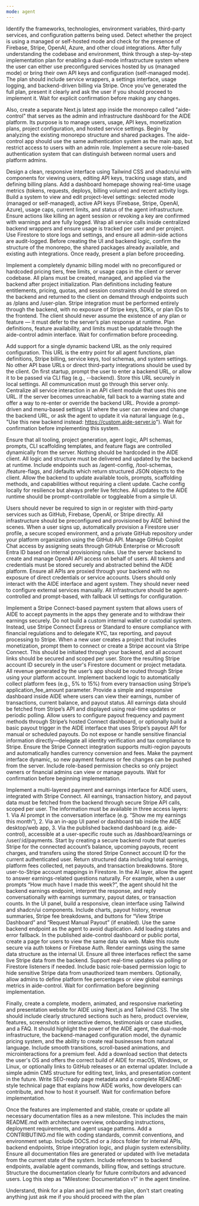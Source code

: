 ```yaml
---
mode: agent
---
```


Identify the frameworks, technologies, environment variables, third-party services, and configuration patterns being used. Detect whether the project is using a managed or self-hosted mode and check for the presence of Firebase, Stripe, OpenAI, Azure, and other cloud integrations. After fully understanding the codebase and environment, think through a step-by-step implementation plan for enabling a dual-mode infrastructure system where the user can either use preconfigured services hosted by us (managed mode) or bring their own API keys and configuration (self-managed mode). The plan should include service wrappers, a settings interface, usage logging, and backend-driven billing via Stripe. Once you’ve generated the full plan, present it clearly and ask the user if you should proceed to implement it. Wait for explicit confirmation before making any changes.

Also, create a separate Next.js latest app inside the monorepo called "aide-control" that serves as the admin and infrastructure dashboard for the AIDE platform. Its purpose is to manage users, usage, API keys, monetization plans, project configuration, and hosted service settings. Begin by analyzing the existing monorepo structure and shared packages. The aide-control app should use the same authentication system as the main app, but restrict access to users with an admin role. Implement a secure role-based authentication system that can distinguish between normal users and platform admins.

Design a clean, responsive interface using Tailwind CSS and shadcn/ui with components for viewing users, editing API keys, tracking usage stats, and defining billing plans. Add a dashboard homepage showing real-time usage metrics (tokens, requests, deploys, billing volume) and recent activity logs. Build a system to view and edit project-level settings: selected mode (managed or self-managed), active API keys (Firebase, Stripe, OpenAI, Azure), usage caps, current limits, and status of the agent infrastructure. Ensure actions like killing an agent session or revoking a key are confirmed with warnings and are fully logged. Wrap all service calls inside centralized backend wrappers and ensure usage is tracked per user and per project. Use Firestore to store logs and settings, and ensure all admin-side actions are audit-logged. Before creating the UI and backend logic, confirm the structure of the monorepo, the shared packages already available, and existing auth integrations. Once ready, present a plan before proceeding.

Implement a completely dynamic billing model with no preconfigured or hardcoded pricing tiers, free limits, or usage caps in the client or server codebase. All plans must be created, managed, and applied via the backend after project initialization. Plan definitions including feature entitlements, pricing, quotas, and session constraints should be stored on the backend and returned to the client on demand through endpoints such as /plans and /user-plan. Stripe integration must be performed entirely through the backend, with no exposure of Stripe keys, SDKs, or plan IDs to the frontend. The client should never assume the existence of any plan or feature — it must defer to the server’s plan response at runtime. Plan definitions, feature availability, and limits must be updatable through the aide-control admin interface. Wait for confirmation before proceeding.

Add support for a single dynamic backend URL as the only required configuration. This URL is the entry point for all agent functions, plan definitions, Stripe billing, service keys, tool schemas, and system settings. No other API base URLs or direct third-party integrations should be used by the client. On first startup, prompt the user to enter a backend URL, or allow it to be passed via CLI flag (e.g., --backend). Store this URL securely in local settings. All communication must go through this server only. Centralize all service interaction in an API client module that uses this one URL. If the server becomes unreachable, fall back to a warning state and offer a way to re-enter or override the backend URL. Provide a prompt-driven and menu-based settings UI where the user can review and change the backend URL, or ask the agent to update it via natural language (e.g., "Use this new backend instead: https://custom.aide-server.io"). Wait for confirmation before implementing this system.

Ensure that all tooling, project generation, agent logic, API schemas, prompts, CLI scaffolding templates, and feature flags are controlled dynamically from the server. Nothing should be hardcoded in the AIDE client. All logic and structure must be delivered and updated by the backend at runtime. Include endpoints such as /agent-config, /tool-schemas, /feature-flags, and /defaults which return structured JSON objects to the client. Allow the backend to update available tools, prompts, scaffolding methods, and capabilities without requiring a client update. Cache config locally for resilience but always prefer live fetches. All updates to the AIDE runtime should be prompt-controllable or toggleable from a simple UI.

Users should never be required to sign in or register with third-party services such as GitHub, Firebase, OpenAI, or Stripe directly. All infrastructure should be preconfigured and provisioned by AIDE behind the scenes. When a user signs up, automatically provision a Firestore user profile, a secure scoped environment, and a private GitHub repository under your platform organization using the GitHub API. Manage GitHub Copilot Chat access by assigning seats through GitHub Enterprise or Microsoft Entra ID based on internal provisioning rules. Use the server backend to create and manage OpenAI API access on behalf of users. All tokens and credentials must be stored securely and abstracted behind the AIDE platform. Ensure all APIs are proxied through your backend with no exposure of direct credentials or service accounts. Users should only interact with the AIDE interface and agent system. They should never need to configure external services manually. All infrastructure should be agent-controlled and prompt-based, with fallback UI settings for configuration.

Implement a Stripe Connect-based payment system that allows users of AIDE to accept payments in the apps they generate and to withdraw their earnings securely. Do not build a custom internal wallet or custodial system. Instead, use Stripe Connect Express or Standard to ensure compliance with financial regulations and to delegate KYC, tax reporting, and payout processing to Stripe. When a new user creates a project that includes monetization, prompt them to connect or create a Stripe account via Stripe Connect. This should be initiated through your backend, and all account links should be secured and scoped per user. Store the resulting Stripe account ID securely in the user's Firestore document or project metadata. All revenue generated by the user’s app should be routed through Stripe using your platform account. Implement backend logic to automatically collect platform fees (e.g., 5% to 15%) from every transaction using Stripe’s application_fee_amount parameter. Provide a simple and responsive dashboard inside AIDE where users can view their earnings, number of transactions, current balance, and payout status. All earnings data should be fetched from Stripe’s API and displayed using real-time updates or periodic polling. Allow users to configure payout frequency and payment methods through Stripe’s hosted Connect dashboard, or optionally build a basic payout trigger in the AIDE interface that uses Stripe’s payout API for manual or scheduled payouts. Do not expose or handle sensitive financial information directly—delegate all identity verification and tax compliance to Stripe. Ensure the Stripe Connect integration supports multi-region payouts and automatically handles currency conversion and fees. Make the payment interface dynamic, so new payment features or fee changes can be pushed from the server. Include role-based permission checks so only project owners or financial admins can view or manage payouts. Wait for confirmation before beginning implementation.

Implement a multi-layered payment and earnings interface for AIDE users, integrated with Stripe Connect. All earnings, transaction history, and payout data must be fetched from the backend through secure Stripe API calls, scoped per user. The information must be available in three access layers: 1. Via AI prompt in the conversation interface (e.g. “Show me my earnings this month”), 2. Via an in-app UI panel or dashboard tab inside the AIDE desktop/web app, 3. Via the published backend dashboard (e.g. aide-control), accessible at a user-specific route such as /dashboard/earnings or /user/:id/payments. Start by creating a secure backend route that queries Stripe for the connected account’s balance, upcoming payouts, recent charges, and transfers using the stored Stripe Connect account ID for the current authenticated user. Return structured data including total earnings, platform fees collected, net payouts, and transaction breakdowns. Store user-to-Stripe account mappings in Firestore. In the AI layer, allow the agent to answer earnings-related questions naturally. For example, when a user prompts “How much have I made this week?”, the agent should hit the backend earnings endpoint, interpret the response, and reply conversationally with earnings summary, payout dates, or transaction counts. In the UI panel, build a responsive, clean interface using Tailwind and shadcn/ui components. Include charts, payout history, revenue summaries, Stripe fee breakdowns, and buttons for “View Stripe Dashboard” and “Request Manual Payout” (if enabled). Use the same backend endpoint as the agent to avoid duplication. Add loading states and error fallback. In the published aide-control dashboard or public portal, create a page for users to view the same data via web. Make this route secure via auth tokens or Firebase Auth. Render earnings using the same data structure as the internal UI. Ensure all three interfaces reflect the same live Stripe data from the backend. Support real-time updates via polling or Firestore listeners if needed. Include basic role-based permission logic to hide sensitive Stripe data from unauthorized team members. Optionally, allow admins to define platform fee percentages or view global earnings metrics in aide-control. Wait for confirmation before beginning implementation.

Finally, create a complete, modern, animated, and responsive marketing and presentation website for AIDE using Next.js and Tailwind CSS. The site should include clearly structured sections such as hero, product overview, features, screenshots or interactive demos, testimonials or case studies, and a FAQ. It should highlight the power of the AIDE agent, the dual-mode infrastructure, the backend-managed configuration model, the dynamic pricing system, and the ability to create real businesses from natural language. Include smooth transitions, scroll-based animations, and microinteractions for a premium feel. Add a download section that detects the user's OS and offers the correct build of AIDE for macOS, Windows, or Linux, or optionally links to GitHub releases or an external updater. Include a simple admin CMS structure for editing text, links, and presentation content in the future. Write SEO-ready page metadata and a complete README-style technical page that explains how AIDE works, how developers can contribute, and how to host it yourself. Wait for confirmation before implementation.

Once the features are implemented and stable, create or update all necessary documentation files as a new milestone. This includes the main README.md with architecture overview, onboarding instructions, deployment requirements, and agent usage patterns. Add a CONTRIBUTING.md file with coding standards, commit conventions, and environment setup. Include DOCS.md or a /docs folder for internal APIs, backend endpoints, Stripe integration logic, and plugin system extensibility. Ensure all documentation files are generated or updated with live metadata from the current state of the system. Include references to backend endpoints, available agent commands, billing flow, and settings structure. Structure the documentation clearly for future contributors and advanced users. Log this step as "Milestone: Documentation v1" in the agent timeline.

Understand, think for a plan and just tell me the plan, don't start creating anything just ask me if you should proceed with the plan
